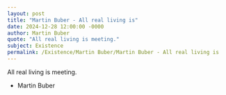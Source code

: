 ```yaml
---
layout: post
title: "Martin Buber - All real living is"
date: 2024-12-28 12:00:00 -0000
author: Martin Buber
quote: "All real living is meeting."
subject: Existence
permalink: /Existence/Martin Buber/Martin Buber - All real living is
---
```


All real living is meeting.

- Martin Buber
